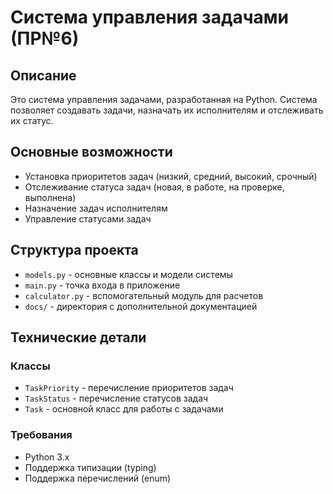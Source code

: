 # Система управления задачами (ПР№6)

## Описание
Это система управления задачами, разработанная на Python. Система позволяет создавать задачи, назначать их исполнителям и отслеживать их статус.

## Основные возможности

- Установка приоритетов задач (низкий, средний, высокий, срочный)
- Отслеживание статуса задач (новая, в работе, на проверке, выполнена)
- Назначение задач исполнителям
- Управление статусами задач

## Структура проекта
- `models.py` - основные классы и модели системы
- `main.py` - точка входа в приложение
- `calculator.py` - вспомогательный модуль для расчетов
- `docs/` - директория с дополнительной документацией

## Технические детали
### Классы
- `TaskPriority` - перечисление приоритетов задач
- `TaskStatus` - перечисление статусов задач
- `Task` - основной класс для работы с задачами

### Требования
- Python 3.x
- Поддержка типизации (typing)
- Поддержка перечислений (enum)
